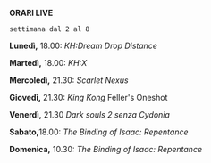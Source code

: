 <b>ORARI LIVE</b>
 
<code>settimana dal 2 al 8</code>
 
<b>Lunedì,</b> 18.00: <i>KH:Dream Drop Distance</i>

<b>Martedì,</b> 18.00: <i>KH:X</i>

<b>Mercoledì,</b> 21.30: <i>Scarlet Nexus</i>

<b>Giovedì,</b> 21.30: <i>King Kong</i> Feller's Oneshot

<b>Venerdì,</b> 21.30 <i>Dark souls 2 senza Cydonia</i>

<b>Sabato,</b>18.00: <i>The Binding of Isaac: Repentance</i>

<b>Domenica,</b> 10.30: <i>The Binding of Isaac: Repentance</i>
